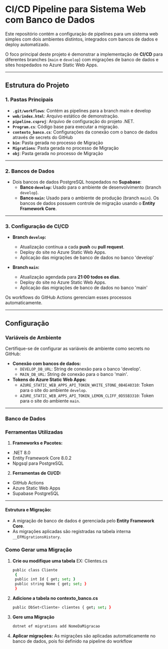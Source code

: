 # **CI/CD Pipeline para Sistema Web com Banco de Dados**

Este repositório contém a configuração de pipelines para um sistema web simples com dois ambientes distintos, integrados com bancos de dados e deploy automatizado. 

O foco principal deste projeto é demonstrar a implementação de **CI/CD** para diferentes branches (`main` e `develop`) com migrações de banco de dados e sites hospedados no Azure Static Web Apps.

---

## **Estrutura do Projeto**

### **1. Pastas Principais**

- **`.git/workflows`**: Contém as pipelines para a branch main e develop
- **`web/index.html`**: Arquivo estático de demonstração.
- **`pipeline.csproj`**: Arquivo de configuração do projeto .NET.
- **`Program.cs`**: Código base para executar a migração.
- **`contexto_banco.cs`**: Configurações da conexão com o banco de dados através de secrets do GitHub
- **`bin`**: Pasta gerada no processo de Migração
- **`Migrations`**: Pasta gerada no processo de Migração
- **`obj`**: Pasta gerada no processo de Migração

---

### **2. Bancos de Dados**
- Dois bancos de dados PostgreSQL hospedados no **Supabase**:
  - **Banco `develop`:** Usado para o ambiente de desenvolvimento (branch `develop`).
  - **Banco `main`:** Usado para o ambiente de produção (branch `main`).
Os bancos de dados possuem controle de migração usando o **Entity Framework Core**.

---

### **3. Configuração de CI/CD**

- **Branch `develop`:**
  - Atualização contínua a cada **push** ou **pull request**.
  - Deploy do site no Azure Static Web Apps.
  - Aplicação das migrações de banco de dados no banco 'develop'

- **Branch `main`:**
  - Atualização agendada para **21:00 todos os dias**.
  - Deploy do site no Azure Static Web Apps.
  - Aplicação das migrações de banco de dados no banco 'main'

Os workflows do GitHub Actions gerenciam esses processos automaticamente.

---

## **Configuração**

### **Variáveis de Ambiente**
Certifique-se de configurar as variáveis de ambiente como secrets no GitHub:
- **Conexão com bancos de dados:**
  - `DEVELOP_DB_URL`: String de conexão para o banco 'develop'.
  - `MAIN_DB_URL`: String de conexão para o banco 'main'.
- **Tokens do Azure Static Web Apps:**
  - `AZURE_STATIC_WEB_APPS_API_TOKEN_WHITE_STONE_0B4E40310`: Token para o site do ambiente `develop`.
  - `AZURE_STATIC_WEB_APPS_API_TOKEN_LEMON_CLIFF_0D55B3310`: Token para o site do ambiente `main`.

---

### **Banco de Dados**

### **Ferramentas Utilizadas**
1. **Frameworks e Pacotes:**
- .NET 8.0
- Entity Framework Core 8.0.2
- Npgsql para PostgreSQL
2. **Ferramentas de CI/CD:**
- GitHub Actions
- Azure Static Web Apps
- Supabase PostgreSQL

---

#### Estrutura e Migração:
- A migração de banco de dados é gerenciada pelo **Entity Framework Core**.
- As migrações aplicadas são registradas na tabela interna `__EFMigrationsHistory`.

### **Como Gerar uma Migração**
1. **Crie ou modifique uma tabela**
   EX: Clientes.cs
   ```bash
   public class Cliente
    {
    public int Id { get; set; }
    public string Nome { get; set; }
    }
3. **Adicione a tabela no contexto_banco.cs**
   ```bash
   public DbSet<Cliente> clientes { get; set; }
4. **Gere uma Migração**
   ```bash
   dotnet ef migrations add NomeDaMigracao
5. **Aplicar migrações:**
  As migrações são aplicadas automaticamente no banco de dados, pois foi definido na pipeline do workflow
